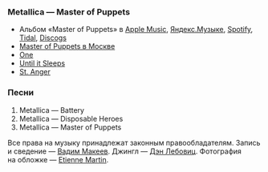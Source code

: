 ### Metallica — Master of Puppets

- Альбом «Master of Puppets» в
	[Apple Music](https://music.apple.com/album/1440901428),
	[Яндекс.Музыке](https://music.yandex.ru/album/4808586),
	[Spotify](https://open.spotify.com/album/41bTjcSaiEe4G40RVVHbux),
	[Tidal](https://tidal.com/browse/album/80814141),
	[Discogs](https://www.discogs.com/master/6495)
- [Master of Puppets в Москве](https://youtu.be/rDm0da8NhkQ&t=2228s)
- [One](https://youtu.be/WM8bTdBs-cw)
- [Until it Sleeps](https://youtu.be/eRV9uPr4Dz4)
- [St. Anger](https://youtu.be/3rFoGVkZ29w)

### Песни

1. Metallica — Battery
2. Metallica — Disposable Heroes
3. Metallica — Master of Puppets

Все права на музыку принадлежат законным правообладателям.
Запись и сведение — [Вадим Макеев](https://twitter.com/pepelsbey).
Джингл — [Дэн Лебовиц](https://www.youtube.com/channel/UC38A5qHrlc_Zgua7vL4b96w).
Фотография на обложке — [Etienne Martin](https://unsplash.com/photos/v6uiP2MD6vs).
